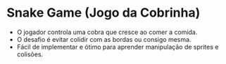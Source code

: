 # Snake Game (Jogo da Cobrinha)

* O jogador controla uma cobra que cresce ao comer a comida.
* O desafio é evitar colidir com as bordas ou consigo mesma.
* Fácil de implementar e ótimo para aprender manipulação de sprites e colisões.
